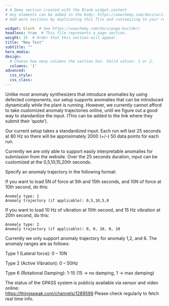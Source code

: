 ```yaml
---
# A Demo section created with the Blank widget.content
# Any elements can be added in the body: https://wowchemy.com/docs/writing-markdown-latex/
# Add more sections by duplicating this file and customizing to your requirements.

widget: blank  # See https://wowchemy.com/docs/page-builder/
headless: true  # This file represents a page section.
weight: 15  # Order that this section will appear.
title: "New Test"
subtitle: ""
hero_media: 
design:
  # Choose how many columns the section has. Valid values: 1 or 2.
  columns: '1'
advanced:
  css_style:
  css_class:
---
```


Unlike most anomaly synthesizers that introduce anomalies by using defected components, our setup supports anomalies that can be introduced dynamically while the plant is running. However, we currently cannot afford to take customized anomaly trajectories online, until we figure out a good way to standardize the input. (This can be added to the link where they submit their ‘quote’). 


Our current setup takes a standardized input. Each run will last 25 seconds at 80 Hz so there will be approximately 2000 (+/-) 50 data points for each run. 


Currently we are only able to support easily interpretable anomalies for submission from the website. Over the 25 seconds duration, input can be customized at the 0,5,10,15,20th seconds.


Specify an anomaly trajectory in the following format: 


If you want to load 5N of force at 5th and 15th seconds, and 10N of force at 10th second, do this: 

    Anomaly type: 1 
    Anomaly trajectory (if applicable): 0,5,10,5,0 

If you want to load 10 Hz of vibration at 10th second, and 15 Hz vibration at 20th second, do this: 

    Anomaly type: 2 
    Anomaly trajectory (if applicable): 0, 0, 10, 0, 10 

Currently we only support anomaly trajectory for anomaly 1,2, and 6. The anomaly ranges are as follows: 


Type 1 (Lateral force): 0 – 10N 

Type 2 (Active Vibration):  0 – 50Hz 

Type 6 (Rotational Damping): 1-15 (15 → no damping, 1 → max damping)


The status of the GPASS system is publicly available via sensor and video online:  
https://thingspeak.com/channels/1289599 
Please check regularly to fetch real time info. 

